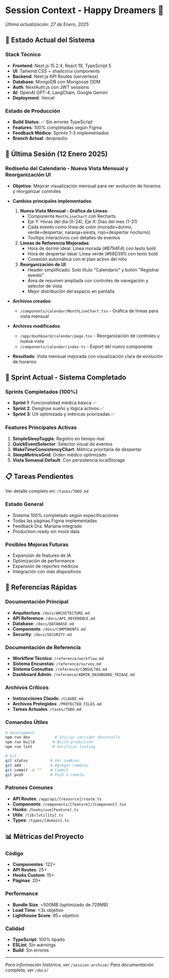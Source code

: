 # Session Context - Happy Dreamers 🌙
*Última actualización: 27 de Enero, 2025*

## 🎯 Estado Actual del Sistema

### Stack Técnico
- **Frontend**: Next.js 15.2.4, React 19, TypeScript 5
- **UI**: Tailwind CSS + shadcn/ui components
- **Backend**: Next.js API Routes (serverless)
- **Database**: MongoDB con Mongoose ODM
- **Auth**: NextAuth.js con JWT sessions
- **AI**: OpenAI GPT-4, LangChain, Google Gemini
- **Deployment**: Vercel

### Estado de Producción
- **Build Status**: ✅ Sin errores TypeScript
- **Features**: 100% completadas según Figma
- **Feedback Médico**: Sprints 1-3 implementados
- **Branch Actual**: devpraulio

## 📝 Última Sesión (12 Enero 2025)

### Rediseño del Calendario - Nueva Vista Mensual y Reorganización UI
- **Objetivo**: Mejorar visualización mensual para ver evolución de horarios y reorganizar controles
- **Cambios principales implementados**:
  1. **Nueva Vista Mensual - Gráfica de Líneas**:
     - Componente `MonthLineChart` con Recharts
     - Eje Y: Horas del día (0-24), Eje X: Días del mes (1-31)
     - Cada evento como línea de color (morado=dormir, verde=despertar, naranja=siesta, rojo=despertar nocturno)
     - Tooltips interactivos con detalles de eventos
  2. **Líneas de Referencia Mejoradas**:
     - Hora de dormir ideal: Línea morada (#B794F4) con texto bold
     - Hora de despertar ideal: Línea verde (#68D391) con texto bold
     - Conexión automática con el plan activo del niño
  3. **Reorganización de UI**:
     - Header simplificado: Solo título "Calendario" y botón "Registrar evento"
     - Área de resumen ampliada con controles de navegación y selector de vista
     - Mejor distribución del espacio en pantalla

- **Archivos creados**:
  - `/components/calendar/MonthLineChart.tsx` - Gráfica de líneas para vista mensual
- **Archivos modificados**:
  - `/app/dashboard/calendar/page.tsx` - Reorganización de controles y nueva vista
  - `/components/calendar/index.ts` - Export del nuevo componente
- **Resultado**: Vista mensual mejorada con visualización clara de evolución de horarios

## 🚀 Sprint Actual - Sistema Completado

### Sprints Completados (100%)
- **Sprint 1**: Funcionalidad médica básica ✅
- **Sprint 2**: Desglose sueño y lógica activos ✅
- **Sprint 3**: UX optimizada y métricas priorizadas ✅

### Features Principales Activas
1. **SimpleSleepToggle**: Registro en tiempo real
2. **QuickEventSelector**: Selector visual de eventos
3. **WakeTimeConsistencyChart**: Métrica prioritaria de despertar
4. **SleepMetricsGrid**: Orden médico optimizado
5. **Vista Semanal Default**: Con persistencia localStorage

## 📋 Tareas Pendientes

Ver detalle completo en: `/tasks/TODO.md`

### Estado General
- Sistema 100% completado según especificaciones
- Todas las páginas Figma implementadas
- Feedback Dra. Mariana integrado
- Production-ready sin mock data

### Posibles Mejoras Futuras
- Expansión de features de IA
- Optimización de performance
- Expansión de reportes médicos
- Integración con más dispositivos

## 🔗 Referencias Rápidas

### Documentación Principal
- **Arquitectura**: `/docs/ARCHITECTURE.md`
- **API Reference**: `/docs/API_REFERENCE.md`
- **Database**: `/docs/DATABASE.md`
- **Components**: `/docs/COMPONENTS.md`
- **Security**: `/docs/SECURITY.md`

### Documentación de Referencia
- **Workflow Técnico**: `/reference/workflow.md`
- **Sistema Encuestas**: `/reference/survey.md`
- **Sistema Consultas**: `/reference/CONSULTAS.md`
- **Dashboard Admin**: `/reference/ADMIN_DASHBOARD_TRIAGE.md`

### Archivos Críticos
- **Instrucciones Claude**: `/CLAUDE.md`
- **Archivos Protegidos**: `/PROTECTED_FILES.md`
- **Tareas Actuales**: `/tasks/TODO.md`

### Comandos Útiles
```bash
# Development
npm run dev           # Iniciar servidor desarrollo
npm run build        # Build producción
npm run lint         # Verificar linting

# Git
git status          # Ver cambios
git add .           # Agregar cambios
git commit -m ""    # Commit
git push            # Push a remoto
```

### Patrones Comunes
- **API Routes**: `/app/api/[resource]/route.ts`
- **Components**: `/components/[feature]/[Component].tsx`
- **Hooks**: `/hooks/use[Feature].ts`
- **Utils**: `/lib/[utility].ts`
- **Types**: `/types/[domain].ts`

## 📊 Métricas del Proyecto

### Código
- **Componentes**: 122+
- **API Routes**: 25+
- **Hooks Custom**: 15+
- **Páginas**: 20+

### Performance
- **Bundle Size**: ~500MB (optimizado de 729MB)
- **Load Time**: <3s objetivo
- **Lighthouse Score**: 85+ objetivo

### Calidad
- **TypeScript**: 100% tipado
- **ESLint**: Sin warnings
- **Build**: Sin errores

---

*Para información histórica, ver `/session-archive/`*
*Para documentación completa, ver `/docs/`*